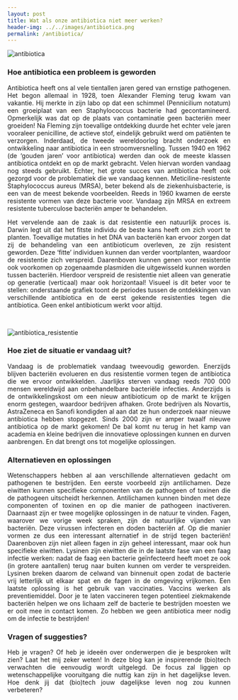 ```yaml
---
layout: post
title: Wat als onze antibiotica niet meer werken?
header-img: ../../images/antibiotica.png
permalink: /antibiotica/
---
```


![antibiotica](../../images/antibiotica.png)
<br>

### Hoe antibiotica een probleem is geworden

<p align="justify">
Antibiotica heeft ons al vele tientallen jaren gered van ernstige pathogenen. Het begon allemaal in 1928, toen Alexander Fleming terug kwam van vakantie. Hij merkte in zijn labo op dat een schimmel (Pennicilium notatum) een groeiplaat van een Staphylococcus bacterie had gecontamineerd. Opmerkelijk was dat op de plaats van contaminatie geen bacteriën meer groeiden! Na Fleming zijn toevallige ontdekking duurde het echter vele jaren vooraleer penicilline, de actieve stof, eindelijk gebruikt werd om patiënten te verzorgen. Inderdaad, de tweede wereldoorlog bracht onderzoek en ontwikkeling naar antibiotica in een stroomversnelling. Tussen 1940 en 1962 (de ‘gouden jaren’ voor antibiotica) werden dan ook de meeste klassen antibiotica ontdekt en op de markt gebracht. Velen hiervan worden vandaag nog steeds gebruikt. Echter, het grote succes van antibiotica heeft ook gezorgd voor de problematiek die we vandaag kennen. Meticiline-resistente Staphylococcus aureus (MRSA), beter bekend als de ziekenhuisbacterie, is een van de meest bekende voorbeelden. Reeds in 1960 kwamen de eerste resistente vormen van deze bacterie voor. Vandaag zijn MRSA en extreem resistente tuberculose bacteriën amper te behandelen.
</p>
  
<p align="justify">
Het vervelende aan de zaak is dat resistentie een natuurlijk proces is. Darwin legt uit dat het fitste individu de beste kans heeft om zich voort te planten. Toevallige mutaties in het DNA van bacteriën kan ervoor zorgen dat zij de behandeling van een antibioticum overleven, ze zijn resistent geworden.  Deze ‘fitte’ individuen kunnen dan verder voortplanten, waardoor de resistentie zich verspreid. Daarenboven kunnen genen voor resistentie ook voorkomen op zogenaamde plasmiden die uitgewisseld kunnen worden tussen bacteriën. Hierdoor verspreid de resistentie niet alleen van generatie op generatie (verticaal) maar ook horizontaal! Visueel is dit beter voor te stellen: onderstaande grafiek toont de periodes tussen de ontdekkingen van verschillende antibiotica en de eerst gekende resistenties tegen die antibiotica. Geen enkel antibioticum werkt voor altijd.
</p>
<br>

![antibiotica_resistentie](../../images/antibiotica_evolutie.png)
<br>

### Hoe ziet de situatie er vandaag uit?

<p align="justify">
Vandaag is de problematiek vandaag tweevoudig geworden. Enerzijds blijven bacteriën evolueren en dus resistentie vormen tegen de antibiotica die we ervoor ontwikkelden. Jaarlijks sterven vandaag reeds 700 000 mensen wereldwijd aan onbehandelbare bacteriële infecties. Anderzijds is de ontwikkelingskost om een nieuw antibioticum op de markt te krijgen enorm gestegen, waardoor bedrijven afhaken. Grote bedrijven als Novartis, AstraZeneca en Sanofi kondigden al aan dat ze hun onderzoek naar nieuwe antibiotica hebben stopgezet. Sinds 2000 zijn er amper twaalf nieuwe antibiotica op de markt gekomen! De bal komt nu terug in het kamp van academia en kleine bedrijven die innovatieve oplossingen kunnen en durven aanbrengen. En dat brengt ons tot mogelijke oplossingen. 
</p>


### Alternatieven en oplossingen

<p align="justify">
Wetenschappers hebben al aan verschillende alternatieven gedacht om pathogenen te bestrijden. Een eerste voorbeeld zijn antilichamen. Deze eiwitten kunnen specifieke componenten van de pathogeen of toxinen die de pathogeen uitscheidt herkennen. Antilichamen kunnen binden met deze componenten of toxinen en op die manier de pathogeen inactiveren. Daarnaast zijn er twee mogelijke oplossingen in de natuur te vinden. Fagen, waarover we vorige week spraken, zijn de natuurlijke vijanden van bacteriën. Deze virussen infecteren en doden bacteriën af. Op die manier vormen ze dus een interessant alternatief in de strijd tegen bacteriën! Daarenboven zijn niet alleen fagen in zijn geheel interessant, maar ook hun specifieke eiwitten. Lysinen zijn eiwitten die in de laatste fase van een faag infectie werken: nadat de faag een bacterie geïnfecteerd heeft moet ze ook (in grotere aantallen) terug naar buiten kunnen om verder te verspreiden. Lysinen breken daarom de celwand van binnenuit open zodat de bacterie vrij letterlijk uit elkaar spat en de fagen in de omgeving vrijkomen. Een laatste oplossing is het gebruik van vaccinaties. Vaccins werken als preventiemiddel. Door je te laten vaccineren tegen potentieel ziekmakende bacteriën helpen we ons lichaam zelf de bacterie te bestrijden moesten we er ooit mee in contact komen. Zo hebben we geen antibiotica meer nodig om de infectie te bestrijden!
</p>

### Vragen of suggesties?

<p align="justify">
Heb je vragen? Of heb je ideeën over onderwerpen die je besproken wilt zien? Laat het mij zeker weten! In deze blog kan je inspirerende (bio)tech verwachten die eenvoudig wordt uitgelegd. De focus zal liggen op wetenschappelijke vooruitgang die nuttig kan zijn in het dagelijkse leven. Hoe denk jij dat (bio)tech jouw dagelijkse leven nog zou kunnen verbeteren?
</p>


